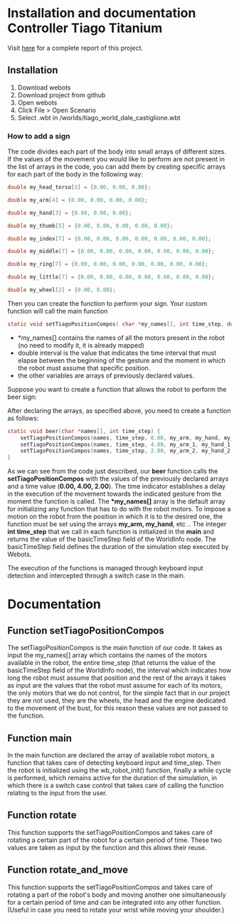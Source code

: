 # Installation and documentation Controller Tiago Titanium
Visit
[here](https://github.com/crc30/SocialRobots/blob/master/Report%20SR%20-%20Tiago%20Titanium%20Sign%20-%20Dal%C3%A9%20Castiglione.pdf)
 for a complete report of this project.

## Installation

1. Download webots
2. Download project from github
3. Open webots
4. Click File > Open Scenario
5. Select .wbt in /worlds/tiago_world_dale_castiglione.wbt

### How to add a sign


The code divides each part of the body into small arrays of different sizes.
If the values of the movement you would like to perform are not present in the list of arrays in the code, you can add them by creating specific arrays for each part of the body in the following way:

```c
double my_head_torso[3] = {0.00, 0.00, 0.00};

double my_arm[4] = {0.00, 0.00, 0.00, 0.00};

double my_hand[3] = {0.00, 0.00, 0.00};

double my_thumb[5] = {0.00, 0.00, 0.00, 0.00, 0.00};

double my_index[7] = {0.00, 0.00, 0.00, 0.00, 0.00, 0.00, 0.00};

double my_middle[7] = {0.00, 0.00, 0.00, 0.00, 0.00, 0.00, 0.00};

double my_ring[7] = {0.00, 0.00, 0.00, 0.00, 0.00, 0.00, 0.00};

double my_little[7] = {0.00, 0.00, 0.00, 0.00, 0.00, 0.00, 0.00};

double my_wheel[2] = {0.00, 0.00};
```

Then you can create the function to perform your sign.
Your custom function will call the main function

```c
static void setTiagoPositionCompos( char *my_names[], int time_step, double interval, double *arm, double *palm, double *thumb, double *index, double *middle, double *ring, double *little );
```

* \*my_names[] contains the names of all the motors present in the robot (no need to modify it, it is already mapped)
* double interval is the value that indicates the time interval that must elapse between the beginning of the gesture and the moment in which the robot must assume that specific position.
* the other variables are arrays of previously declared values.

Suppose you want to create a function that allows the robot to perform the beer sign:

After declaring the arrays, as specified above, you need to create a function as follows:

```c
static void beer(char *names[], int time_step) {
    setTiagoPositionCompos(names, time_step, 0.00, my_arm, my_hand, my_thumb, my_index, my_middle, my_ring, my_little);
    setTiagoPositionCompos(names, time_step, 4.00, my_arm_1, my_hand_1, my_thumb_1, my_index_1, my_middle_1, my_ring_1, my_little_1);
    setTiagoPositionCompos(names, time_step, 2.00, my_arm_2, my_hand_2, my_thumb_2, my_index_2, my_middle_2, my_ring_2, my_little_2);
}
```

As we can see from the code just described, our **beer** function calls the **setTiagoPositionCompos** with the values of the previously declared arrays and a time value (**0.00, 4.00, 2.00**). The time indicator establishes a delay in the execution of the movement towards the indicated gesture from the moment the function is called. The **\*my_names[]** array is the default array for initializing any function that has to do with the robot motors.
To impose a motion on the robot from the position in which it is to the desired one, the function must be set using the arrays **my_arm, my_hand**, etc ..
The integer **int time_step** that we call in each function is initialized in the **main** and returns the value of the basicTimeStep field of the WorldInfo node. The basicTimeStep field defines the duration of the simulation step executed by Webots.

The execution of the functions is managed through keyboard input detection and intercepted through a switch case in the main.

# Documentation

## Function setTiagoPositionCompos

The setTiagoPositionCompos is the main function of our code.
It takes as input the my_names[] array which contains the names of the motors available in the robot, the entire time_step (that returns the value of the basicTimeStep field of the WorldInfo node), the interval which indicates how long the robot must assume that position and the rest of the arrays it takes as input are the values that the robot must assume for each of its motors, the only motors that we do not control, for the simple fact that in our project they are not used, they are the wheels, the head and the engine dedicated to the movement of the bust, for this reason these values are not passed to the function.

## Function main

In the main function are declared the array of available robot motors, a function that takes care of detecting keyboard input and time_step. Then the robot is initialized using the wb_robot_init() function, finally a while cycle is performed, which remains active for the duration of the simulation, in which there is a switch case control that takes care of calling the function relating to the input from the user.

## Function rotate

This function supports the setTiagoPositionCompos and takes care of rotating a certain part of the robot for a certain period of time. These two values are taken as input by the function and this allows their reuse.

## Function rotate_and_move

This function supports the setTiagoPositionCompos and takes care of rotating a part of the robot's body and moving another one simultaneously for a certain period of time and can be integrated into any other function. (Useful in case you need to rotate your wrist while moving your shoulder.)
